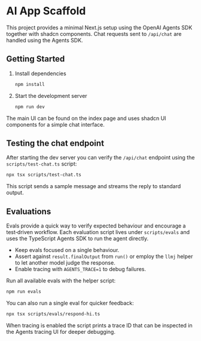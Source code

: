 # AI App Scaffold

This project provides a minimal Next.js setup using the OpenAI Agents SDK together with shadcn components. Chat requests sent to `/api/chat` are handled using the Agents SDK.

## Getting Started

1. Install dependencies
   ```bash
   npm install
   ```
2. Start the development server
   ```bash
   npm run dev
   ```

The main UI can be found on the index page and uses shadcn UI components for a simple chat interface.

## Testing the chat endpoint

After starting the dev server you can verify the `/api/chat` endpoint using the
`scripts/test-chat.ts` script:

```bash
npx tsx scripts/test-chat.ts
```

This script sends a sample message and streams the reply to standard output.

## Evaluations

Evals provide a quick way to verify expected behaviour and encourage a
test‑driven workflow. Each evaluation script lives under `scripts/evals` and
uses the TypeScript Agents SDK to run the agent directly.

- Keep evals focused on a single behaviour.
- Assert against `result.finalOutput` from `run()` or employ the `llmj` helper
  to let another model judge the response.
- Enable tracing with `AGENTS_TRACE=1` to debug failures.

Run all available evals with the helper script:

```bash
npm run evals
```

You can also run a single eval for quicker feedback:

```bash
npx tsx scripts/evals/respond-hi.ts
```

When tracing is enabled the script prints a trace ID that can be inspected in
the Agents tracing UI for deeper debugging.
